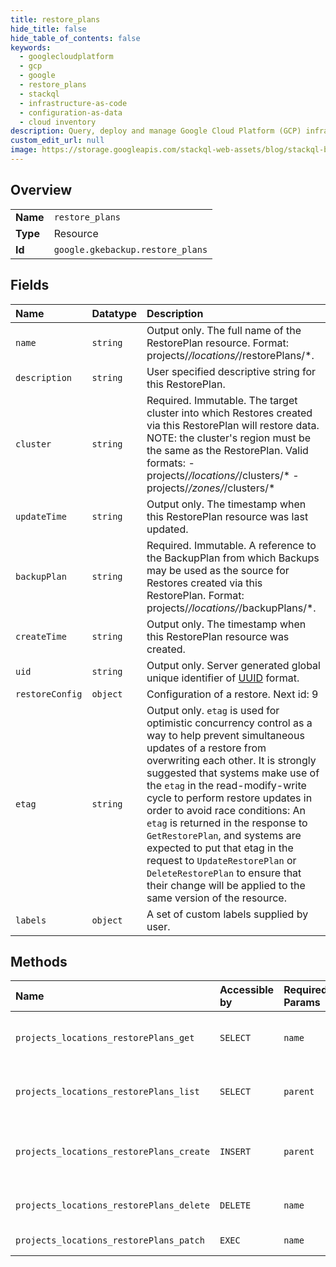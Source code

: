 ```yaml
---
title: restore_plans
hide_title: false
hide_table_of_contents: false
keywords:
  - googlecloudplatform
  - gcp
  - google
  - restore_plans
  - stackql
  - infrastructure-as-code
  - configuration-as-data
  - cloud inventory
description: Query, deploy and manage Google Cloud Platform (GCP) infrastructure and resources using SQL
custom_edit_url: null
image: https://storage.googleapis.com/stackql-web-assets/blog/stackql-blog-post-featured-image.png
---
```

  
    

## Overview
<table><tbody>
<tr><td><b>Name</b></td><td><code>restore_plans</code></td></tr>
<tr><td><b>Type</b></td><td>Resource</td></tr>
<tr><td><b>Id</b></td><td><code>google.gkebackup.restore_plans</code></td></tr>
</tbody></table>

## Fields
| Name | Datatype | Description |
|:-----|:---------|:------------|
| `name` | `string` | Output only. The full name of the RestorePlan resource. Format: projects/*/locations/*/restorePlans/*. |
| `description` | `string` | User specified descriptive string for this RestorePlan. |
| `cluster` | `string` | Required. Immutable. The target cluster into which Restores created via this RestorePlan will restore data. NOTE: the cluster's region must be the same as the RestorePlan. Valid formats: - projects/*/locations/*/clusters/* - projects/*/zones/*/clusters/* |
| `updateTime` | `string` | Output only. The timestamp when this RestorePlan resource was last updated. |
| `backupPlan` | `string` | Required. Immutable. A reference to the BackupPlan from which Backups may be used as the source for Restores created via this RestorePlan. Format: projects/*/locations/*/backupPlans/*. |
| `createTime` | `string` | Output only. The timestamp when this RestorePlan resource was created. |
| `uid` | `string` | Output only. Server generated global unique identifier of [UUID](https://en.wikipedia.org/wiki/Universally_unique_identifier) format. |
| `restoreConfig` | `object` | Configuration of a restore. Next id: 9 |
| `etag` | `string` | Output only. `etag` is used for optimistic concurrency control as a way to help prevent simultaneous updates of a restore from overwriting each other. It is strongly suggested that systems make use of the `etag` in the read-modify-write cycle to perform restore updates in order to avoid race conditions: An `etag` is returned in the response to `GetRestorePlan`, and systems are expected to put that etag in the request to `UpdateRestorePlan` or `DeleteRestorePlan` to ensure that their change will be applied to the same version of the resource. |
| `labels` | `object` | A set of custom labels supplied by user. |
## Methods
| Name | Accessible by | Required Params | Description |
|:-----|:--------------|:----------------|:------------|
| `projects_locations_restorePlans_get` | `SELECT` | `name` | Retrieve the details of a single RestorePlan. |
| `projects_locations_restorePlans_list` | `SELECT` | `parent` | Lists RestorePlans in a given location. |
| `projects_locations_restorePlans_create` | `INSERT` | `parent` | Creates a new RestorePlan in a given location. |
| `projects_locations_restorePlans_delete` | `DELETE` | `name` | Deletes an existing RestorePlan. |
| `projects_locations_restorePlans_patch` | `EXEC` | `name` | Update a RestorePlan. |
